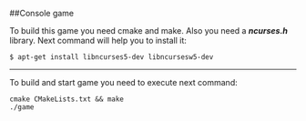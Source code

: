 ##Console game

To build this game you need cmake and make.
Also you need a ___ncurses.h___ library. Next command will help you to install it:

`$ apt-get install libncurses5-dev libncursesw5-dev`

***

To build and start game you need to execute next command:

```
cmake CMakeLists.txt && make
./game
```

